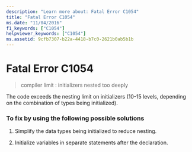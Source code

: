 ```yaml
---
description: "Learn more about: Fatal Error C1054"
title: "Fatal Error C1054"
ms.date: "11/04/2016"
f1_keywords: ["C1054"]
helpviewer_keywords: ["C1054"]
ms.assetid: 9cfb7307-b22a-4418-b7c0-2621b0ab5b1b
---
```

# Fatal Error C1054

> compiler limit : initializers nested too deeply

The code exceeds the nesting limit on initializers (10-15 levels, depending on the combination of types being initialized).

### To fix by using the following possible solutions

1. Simplify the data types being initialized to reduce nesting.

1. Initialize variables in separate statements after the declaration.
